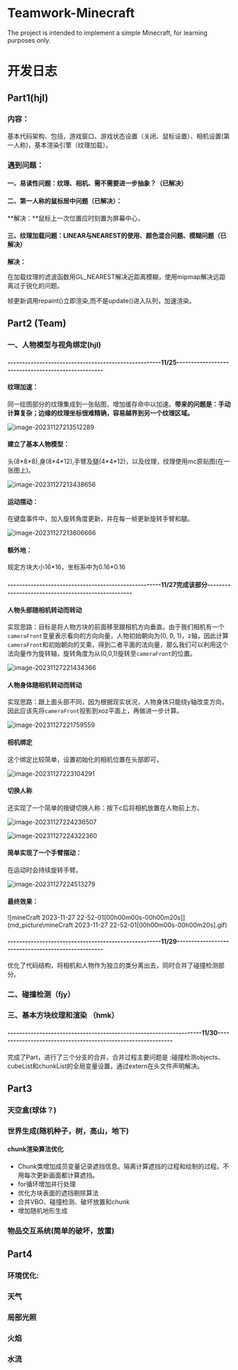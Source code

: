 # Teamwork-Minecraft

The project is intended to implement a simple Minecraft, for learning purposes only.



# 开发日志

## Part1(hjl)

### 内容：

基本代码架构、包括，游戏窗口、游戏状态设置（关闭、鼠标设置）、相机设置(第一人称)，基本渲染引擎（纹理加载）。



### 遇到问题：

#### 一、易读性问题：纹理、相机、需不需要进一步抽象？（已解决）

#### 二、第一人称的鼠标居中问题（已解决）：

**解决：**鼠标上一次位置应时刻置为屏幕中心，



#### 三、纹理加载问题：LINEAR与NEAREST的使用、颜色混合问题、模糊问题（已解决）

**解决：**

在加载纹理的滤波函数用GL_NEAREST解决近距离模糊，使用mipmap解决远距离过于锐化的问题。

帧更新调用repaint()立即渲染,而不是update()进入队列，加速渲染。



## Part2 (Team)

### 一、人物模型与视角绑定(hjl)

#### **-----------------------------------------------------11/25---------------------------------------------------**

#### **纹理加速：**

同一绘图部分的纹理集成到一张贴图，增加缓存命中以加速。**带来的问题是：手动计算复杂；边缘的纹理坐标很难精确，容易越界到另一个纹理区域。**

![image-20231127213512289](md_picture\image-20231127213512289.png)

#### **建立了基本人物模型：**

头(8*8\*8),身(8\*4\*12),手臂及腿(4\*4\*12)，以及纹理，纹理使用mc原贴图(在一张图上)。

![image-20231127213438656](md_picture\image-20231127213438656.png)

#### **运动摆动：**

在键盘事件中，加入旋转角度更新，并在每一帧更新旋转手臂和腿。

![image-20231127213606666](md_picture\image-20231127213606666.png)

#### 额外地：

规定方块大小16\*16，坐标系中为0.16\*0.16

#### **-----------------------------------------------------11/27完成该部分---------------------------------------------------**

#### 人物头部随相机转动而转动

实现思路：目标是将人物方块的前面移至跟相机方向垂直。由于我们相机有一个`cameraFront`变量表示看向的方向向量，人物初始朝向为(0, 0, 1)，z轴，因此计算`cameraFront`和初始朝向的叉乘，得到二者平面的法向量，那么我们可以利用这个法向量作为旋转轴，旋转角度为从(0,0,1)旋转至`cameraFront`的位置。

![image-20231127221434366](md_picture\image-20231127221434366.png)

#### 人物身体随相机转动而转动

实现思路：跟上面头部不同，因为根据现实状况，人物身体只能绕y轴改变方向，因此应该先将`cameraFront`投影到xoz平面上，再做进一步计算。

![image-20231127221759559](md_picture\image-20231127221759559.png)

#### 相机绑定

这个绑定比较简单，设置初始化的相机位置在头部即可，

![image-20231127223104291](md_picture\image-20231127223104291.png)

#### 切换人称

还实现了一个简单的按键切换人称：按下c后将相机放置在人物前上方。

![image-20231127224236507](md_picture\image-20231127224236507.png)

![image-20231127224322360](md_picture\image-20231127224322360.png)



#### 简单实现了一个手臂摆动：

在运动时会持续旋转手臂。

![image-20231127224513279](md_picture\image-20231127224513279.png)



#### 最终效果：

![mineCraft 2023-11-27 22-52-01[00h00m00s-00h00m20s]](md_picture\mineCraft 2023-11-27 22-52-01[00h00m00s-00h00m20s].gif)



#### **-----------------------------------------------------11/29---------------------------------------------------**

优化了代码结构，将相机和人物作为独立的类分离出去，同时合并了碰撞检测部分。

### 二、碰撞检测（fjy）



### 三、基本方块纹理和渲染 （hmk）







#### **-------------------------------------------------------------------11/30-------------------------------------------------------------**

完成了Part，进行了三个分支的合并，合并过程主要问题是 :碰撞检测objects、cubeList和chunkList的全局变量设置，通过extern在头文件声明解决。





## Part3

### 天空盒(球体？)

### 世界生成(随机种子，树，高山，地下)  

#### chunk渲染算法优化  
  
- Chunk类增加成员变量记录遮挡信息。隔离计算遮挡的过程和绘制的过程。不用每次更新画面都计算遮挡。  
- for循环增加并行处理  
- 优化方块表面的遮挡剔除算法
- 合并VBO、碰撞检测、破坏放置和chunk
- 增加随机地形生成

### 物品交互系统(简单的破坏，放置)



##  Part4

### 环境优化:

### 天气

### 局部光照

### 火焰

### 水流































